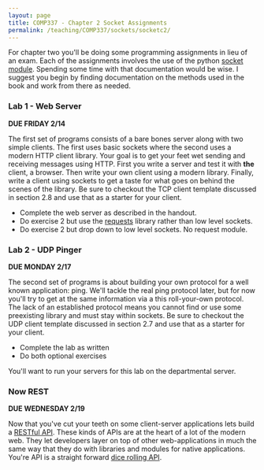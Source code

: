 ```yaml
---
layout: page
title: COMP337 - Chapter 2 Socket Assignments
permalink: /teaching/COMP337/sockets/socketc2/
---
```


For chapter two you'll be doing some programming assignments in lieu of an exam.  Each of the assignments involves the use of the python [socket module](https://docs.python.org/3/library/socket.html). Spending some time with that documentation would be wise. I suggest you begin by finding documentation on the methods used in the book and work from there as needed.  

### Lab 1 - Web Server

**DUE FRIDAY 2/14**

The first set of programs consists of a bare bones server along with two simple clients. The first uses basic sockets where the second uses a modern HTTP client library. Your goal is to get your feet wet sending and receiving messages using HTTP. First you write a server and test it with **the** client, a browser. Then write your own client using a modern library. Finally, write a client using sockets to get a taste for what goes on behind the scenes of the library. Be sure to checkout the TCP client template discussed in section 2.8 and use that as a starter for your client.

* Complete the web server as described in the handout.
* Do exercise 2 but use the [requests](https://requests.readthedocs.io/en/master/) library rather than low level sockets.
* Do exercise 2 but drop down to low level sockets. No request module.

### Lab 2 - UDP Pinger

**DUE MONDAY 2/17**

The second set of programs is about building your own protocol for a well known application: ping. We'll tackle the real ping protocol later, but for now you'll try to get at the same information via a this roll-your-own protocol. The lack of an established protocol means you cannot find or use some preexisting library and must stay within sockets.  Be sure to checkout the UDP client template discussed in section 2.7 and use that as a starter for your client.

* Complete the lab as written
* Do both optional exercises

You'll want to run your servers for this lab on the departmental server.

### Now REST

**DUE WEDNESDAY 2/19**

Now that you've cut your teeth on some client-server applications lets build a [RESTful API](https://restfulapi.net/).  These kinds of APIs are at the heart of a lot of the modern web. They let developers layer on top of other web-applications in much the same way that they do with libraries and modules for native applications. You're API is a straight forward [dice rolling API](/teaching/COMP337/sockets/diceweb/).

